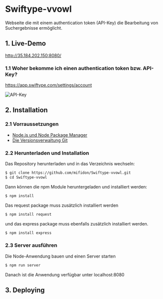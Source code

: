 # Swiftype-vvowl

Webseite die mit einem authentication token (API-Key) die Bearbeitung von Suchergebnisse ermöglicht.

## 1. Live-Demo

http://35.184.202.150:8080/

### 1.1 Woher bekomme ich einen authentication token bzw. API-Key?

https://app.swiftype.com/settings/account


![API-Key](https://user-images.githubusercontent.com/19534956/50832114-7f42bb00-134d-11e9-9914-abf26a21f4b8.png)



## 2. Installation

### 2.1 Vorraussetzungen

* [Node.js und Node Package Manager](https://www.npmjs.com/get-npm)
* [Die Versionsverwaltung Git](https://git-scm.com/downloads)

### 2.2 Herunterladen und Installation

Das Repository herunterladen und in das Verzeichnis wechseln:

```sh
$ git clone https://github.com/mifidon/Swiftype-vvowl.git
$ cd Swiftype-vvowl
```

Dann können die npm Module heruntergeladen und installiert werden:

```sh
$ npm install
```
Das request package muss zusätzlich installiert werden
```sh
$ npm install request
```
und das express package muss ebenfalls zusätzlich installiert werden.
```sh
$ npm install express
```

### 2.3 Server ausführen

Die Node-Anwendung bauen und einen Server starten

```sh
$ npm run server
```

Danach ist die Anwendung verfügbar unter localhost:8080


## 3. Deploying






